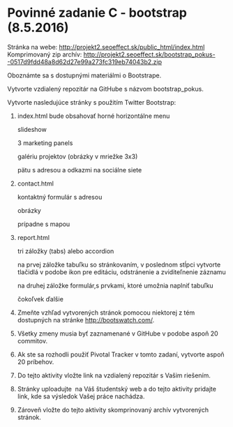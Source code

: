 # Povinné zadanie C - bootstrap (8.5.2016)

Stránka na webe: http://projekt2.seoeffect.sk/public_html/index.html
Komprimovaný zip archív: http://projekt2.seoeffect.sk/bootstrap_pokus--0517d9fdd48a8d62d27e99a273fc319eb74043b2.zip

Oboznámte sa s dostupnými materiálmi o Bootstrape.

Vytvorte vzdialený repozitár na GitHube s názvom bootstrap_pokus.


Vytvorte nasledujúce stránky s použitím Twitter Bootstrap:


1. index.html bude obsahovať horné horizontálne menu


	slideshow


	3 marketing panels


	galériu projektov (obrázky v mriežke 3x3)


	pätu s adresou a odkazmi na sociálne siete


2. contact.html


	kontaktný formulár s adresou


	obrázky


	prípadne s mapou


3. report.html


	tri záložky (tabs) alebo accordion


	na prvej záložke tabuľku so stránkovaním, v poslednom stĺpci vytvorte tlačidlá v podobe ikon pre editáciu, odstránenie a zviditeľnenie záznamu


	na druhej záložke formulár,s prvkami, ktoré umožnia naplniť tabuľku


	čokoľvek ďalšie


3. Zmeňte vzhľad vytvorených stránok pomocou niektorej z tém dostupných na stránke http://bootswatch.com/.


4. Všetky zmeny musia byť zaznamenané v GitHube v podobe aspoň 20 commitov.


5. Ak ste sa rozhodli použiť Pivotal Tracker v tomto zadaní, vytvorte aspoň 20 príbehov.


6. Do tejto aktivity vložte link na vzdialený repozitár s Vašim riešením.


7. Stránky uploadujte  na Váš študentský web a do tejto aktivity pridajte link, kde sa výsledok Vašej práce nachádza.


8. Zároveň vložte do tejto aktivity skomprinovaný archív vytvorených stránok.



